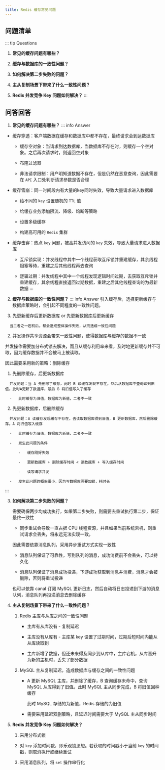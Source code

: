 ```yaml
---
title: Redis 缓存常见问题
---
```


## 问题清单

::: tip Questions
1.   **常见的缓存问题有哪些？**

2.   **缓存与数据库的一致性问题？**

3.   **如何解决第二步失败的问题？**

4.   **主从复制场景下带来了什么一致性问题？**

5.   **Redis 并发竞争 Key 问题如何解决？**
::: 

## 问答回答

1.   **常见的缓存问题有哪些？**
::: info Answer
  -   缓存穿透：客户端数据在缓存和数据库中都不存在，最终请求会到达数据库

      -   缓存空对象：当请求到达数据库，当数据库不存在时，则缓存一个空对象。之后再次请求时，则返回空对象

      -   布隆过滤器

      -   非法请求限制：用户明知道数据不存在，但是仍然在恶意查询，因此需要在 `API` 入口处判断请求参数是否合理

  -   缓存雪崩：同一时间段内有大量的key同时失效，导致大量请求进入数据库

      -   给不同的 `key` 设置随机的 `TTL` 值

      -   给缓存业务添加限流、降级、熔断等策略

      -   设置多级缓存

      -   构建高可用的 `Redis` 集群

  -   缓存击穿：热点 `key` 问题，被高并发访问的 `key` 失效，导致大量请求进入数据库

      -   互斥锁实现：并发线程中其中一个线程获取互斥锁并重建缓存，其余线程阻塞等待，重建之后其他线程再去查询

      -   逻辑过期：并发线程中其中一个线程发现逻辑时间过期，去获取互斥锁并重建缓存，其余线程直接返回过期数据，重建之后其他线程查询的为最新数据
:::

2.   **缓存与数据库的一致性问题？**
::: info Answer
  引入缓存后，选择更新缓存与数据库策略时，会引起不同程度的一致性问题。

  1.   先更新缓存后更新数据库 or 先更新数据库后更新缓存

      当二者之一宕机后，都会造成整体操作失败，从而造成一致性问题

  2.   并发操作共享资源会带来一致性问题，使得数据库与缓存的数据不一致

  并发操作需要加分布式锁去解决，而且从缓存利用率来看，及时地更新缓存并不可取，因为缓存数据并不会被马上被读取。

  因此需要采用新的策略：删除缓存

  1.   先删除缓存，后更新数据库

      并发问题：当 A 先删除了缓存，此时 B 读缓存发现不存在，然后从数据库中查询读到旧值，此时A更新了数据库，最后 B 将旧值写入了缓存

      -   此时缓存为旧值，数据库为新值，二者不一致

  2.   先更新数据库，后删除缓存

      并发问题：A 读缓存发现缓存不存在，去读取数据库得到旧值，B 更新数据库，然后删除缓存，A 将旧值写入缓存

      -   此时缓存为旧值，数据库为新值，二者不一致

      -   发生此问题的条件

          -   缓存刚好失效

          -   更新数据库 + 删除缓存时间 < 读数据库 + 写入缓存时间

          -   读写请求并发

      -   发生此问题的概率很小，因为写数据库需要加锁，耗时长
:::

3.   **如何解决第二步失败的问题？**

     需要确保两步均成功执行，如果第二步失败，则需要去重试执行第二步，保证最终一致性

     -   同步重试会导致一直占据 CPU 线程资源，并且如果当前系统宕机，则重试请求会丢失，将永远无法实现一致。

     因此需要依靠消息队列，采用异步重试方式实现一致性

     -   消息队列保证了可靠性，写到队列的消息，成功消费前不会丢失，可以持久化

     -   消息队列保证了消息成功投递，下游成功获取到消息并消费，消息才会被删除，否则将重试投递

     也可以依靠 canal 订阅 MySQL 更新日志，然后自动将日志投递到下游的消息队列，消息队列再投递消息去删除缓存

4.   **主从复制场景下带来了什么一致性问题？**

     1.   Redis 主库与从库之间的一致性问题

          -   主库有从库没有 - 复制延迟

          -   主库没有从库有 - 主库某 key 设置了过期时间，过期后短时间内能从从库读取到

          -   主库新增了数据，但还未来得及同步到从库中，主库宕机，从库晋升为新的主机时，丢失了部分数据

     2.   MySQL 主从复制延迟，造成数据库与缓存之间的一致性问题

          -   A 更新 MySQL 主库，并删除了缓存，B 查询缓存未命中，查询 MySQL 从库得到了旧值。此时 MySQL 主从同步完成，B 将旧值回种缓存

              此时 MySQL 存储的为新值，Redis 存储的为旧值

          -   需要采用延迟双删策略，且延迟时间需要大于 MySQL 主从同步时间

5.   **Redis 并发竞争 Key 问题如何解决？**

     1.   采用分布式锁

     2.   对 `key` 添加时间戳，即乐观锁思想。若获取的时间戳小于当前 `key` 的时间戳，则取消执行或继续重试

     3.   采用消息队列，将 `set` 操作串行化